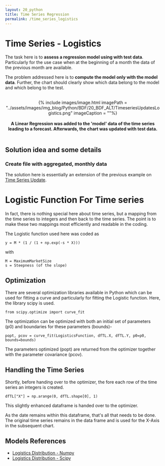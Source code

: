 ```yaml
---
layout: 20_python
title: Time Series Regression
permalink: /time_series_logistics
---
```


# Time Series - Logistics

The task here is to **assess a regression model using with test data**. Particularly for the use case when at the beginning of a month the data of the previous month are available.

The problem addressed here is to **compute the model only with the model data**. Further, the chart should clearly show which data belong to the model and which belong to the test.


<br>
<center>
{% include images/image.html imagePath = "../assets/images/img_blog/Python/BDF/20_BDF_ALT/TimeseriesUpdatesLogistics.png" imageCaption =  ""%}
<br><br><b>
A Linear Regression was added to the 'model' data of the time series leading to a forecast. Afterwards, the chart was updated with test data.
</b><br>
</center>
<br>


## Solution idea and some details 

### Create file with aggregated, monthly data

The solution here is essentially an extension of the previous example on [Time Series Update](time_series_updates).


# Logistic Function For Time series

In fact, there is nothing special here about time series, but a mapping from the time series to integers and then back to the time series. The point is to make these two mappings most efficiently and readable in the coding.

The Logistic function used here was coded as

> 
    y = M * (1 / (1 + np.exp(-s * X)))

with

>
    M = MaximumMarketSize
    s = Steepness (of the slope)


## Optimization

There are several optimization libraries available in Python which can be used for fitting a curve and particularly for fitting the Logistic function. Here, the library scipy is used.

>
    from scipy.optimize import curve_fit

The optimization can be optimized with both an initial set of parameters (p0) and boundaries for these parameters (bounds)-

>
    popt, pcov = curve_fit(LogisticsFunction, dfTL.X, dfTL.Y, p0=p0, bounds=bounds)

The parameters optimized (popt) are returned from the optimizer together with the parameter covariance (pcov).

## Handling the Time Series

Shortly, before handing over to the optimizer, the fore each row of the time series an integers is created.

>
    dfTL["X"] = np.arange(0, dfTL.shape[0], 1)

This slightly enhanced dataframe is handed over to the optimizer. 

As the date remains within this dataframe, that's all that needs to be done. The original time series remains in the data frame and is used for the X-Axis in the subsequent chart.


## Models References

- [Logistics Distribution - Numpy](https://numpy.org/doc/stable/reference/random/generated/numpy.random.logistic.html)
- [Logistics Distribution - Scipy](https://docs.scipy.org/doc/scipy/reference/generated/scipy.optimize.curve_fit.html)
